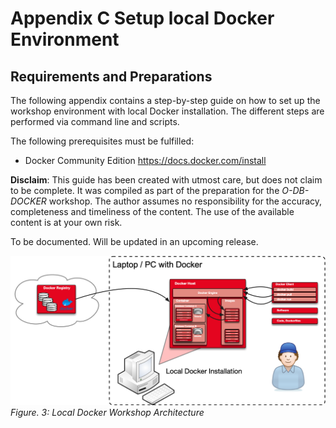 # Appendix C Setup local Docker Environment

## Requirements and Preparations

The following appendix contains a step-by-step guide on how to set up the workshop environment with local Docker installation. The different steps are performed via command line and scripts. 

The following prerequisites must be fulfilled:

- Docker Community Edition https://docs.docker.com/install

**Disclaim**: This guide has been created with utmost care, but does not claim to be complete. It was compiled as part of the preparation for the *O-DB-DOCKER* workshop. The author assumes no responsibility for the accuracy, completeness and timeliness of the content. The use of the available content is at your own risk.

To be documented. Will be updated in an upcoming release.

!["Local Docker Workshop Architecture"](doc/images/Docker-Environment.png)
*Figure. 3: Local Docker Workshop Architecture*
